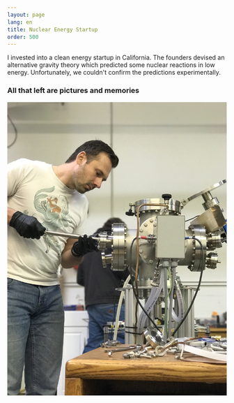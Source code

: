 ```yaml
---
layout: page
lang: en
title: Nuclear Energy Startup
order: 500
---
```

I invested into a clean energy startup in California. The founders devised an alternative gravity theory which predicted some nuclear reactions in low energy. Unfortunately, we couldn't confirm the predictions experimentally.

### All that left are pictures and memories

![](/assets/images/ugc.jpg)